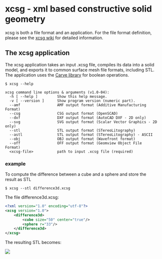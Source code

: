 # xcsg - xml based constructive solid geometry
xcsg is both a file format and an application. For the file format definition, please see the [xcsg wiki](https://github.com/arnholm/xcsg/wiki) for detailed information.

## The xcsg application 

The xcsg application takes an input .xcsg file, compiles its data into a solid model, and exports it to common surface mesh file formats, including STL. The application uses the [Carve library](https://github.com/arnholm/carve) for boolean operations.

    $ xcsg --help
   
	xcsg command line options & arguments (v1.0-04):
	  -h [ --help ]         Show this help message.
	  -v [ --version ]      Show program version (numeric part).
	  --amf                 AMF output format (Additive Manufacturing Format)
	  --csg                 CSG output format (OpenSCAD)
	  --dxf                 DXF output format (AutoCAD DXF - 2D only)
	  --svg                 SVG output format (Scalar Vector Graphics - 2D only)
	  --stl                 STL output format (STereoLitography)
	  --astl                STL output format (STereoLitography) - ASCII
	  --obj                 OBJ output format (Wavefront format)
	  --off                 OFF output format (Geomview Object File Format)
	  <xcsg-file>           path to input .xcsg file (required)

### example
To compute the difference between a cube and a sphere and store the result as STL

    $ xcsg --stl difference3d.xcsg

The file difference3d.xcsg:
```xml
<?xml version="1.0" encoding="utf-8"?>
<xcsg version="1.0">
    <difference3d>
        <cube size="50" center="true"/>
        <sphere r="33"/>
    </difference3d>
</xcsg>
```
The resulting STL becomes:

![](https://raw.githubusercontent.com/wiki/arnholm/xcsg/images/difference3d.png)

